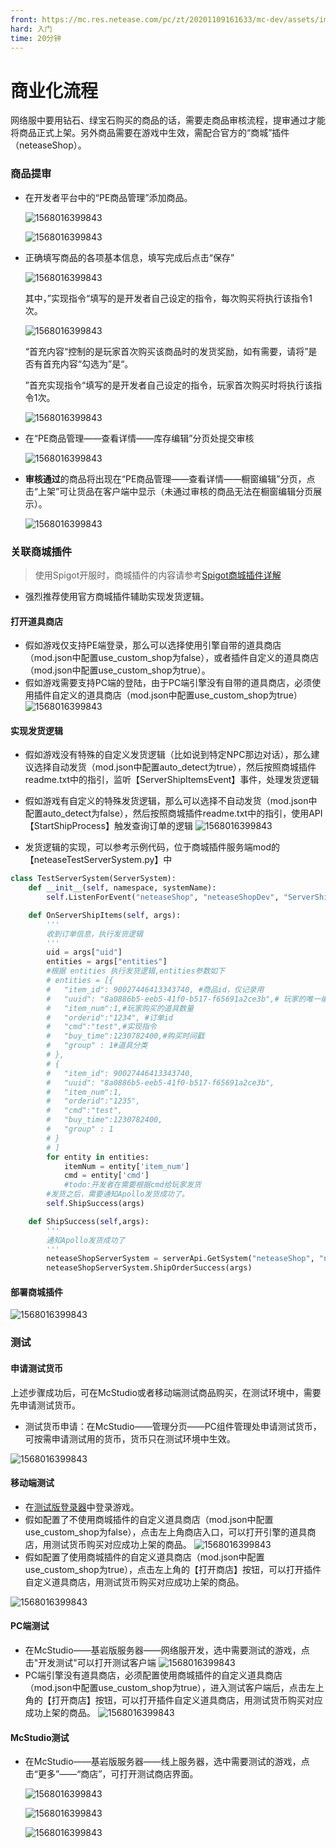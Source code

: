 ```yaml
---
front: https://mc.res.netease.com/pc/zt/20201109161633/mc-dev/assets/img/syh1.b9bdf6e5.png
hard: 入门
time: 20分钟
---
```


# 商业化流程

​		网络服中要用钻石、绿宝石购买的商品的话，需要走商品审核流程，提审通过才能将商品正式上架。另外商品需要在游戏中生效，需配合官方的“商城”插件（neteaseShop）。



### 商品提审

- 在开发者平台中的“PE商品管理”添加商品。

  ![1568016399843](./images/syh1.png)

  ![1568016399843](./images/syh2.png)

- 正确填写商品的各项基本信息，填写完成后点击“保存”

  ![1568016399843](./images/syh3.png)

  其中，”实现指令“填写的是开发者自己设定的指令，每次购买将执行该指令1次。

  ![1568016399843](./images/syh11.png)

  “首充内容“控制的是玩家首次购买该商品时的发货奖励，如有需要，请将”是否有首充内容“勾选为”是“。

  ”首充实现指令“填写的是开发者自己设定的指令，玩家首次购买时将执行该指令1次。

  ![1568016399843](./images/syh12.png)





- 在“PE商品管理——查看详情——库存编辑”分页处提交审核

  ![1568016399843](./images/syh4.png)

- **审核通过**的商品将出现在“PE商品管理——查看详情——橱窗编辑”分页，点击“上架”可让货品在客户端中显示（未通过审核的商品无法在橱窗编辑分页展示）。

  ![1568016399843](./images/syh5.png)



### 关联商城插件

> 使用Spigot开服时，商城插件的内容请参考[Spigot商城插件详解](../课程10：使用Spigot开服/30-Spigot服Demo详解/3-商城Demo详解.md)

- 强烈推荐使用官方商城插件辅助实现发货逻辑。
#### 打开道具商店
- 假如游戏仅支持PE端登录，那么可以选择使用引擎自带的道具商店（mod.json中配置use_custom_shop为false），或者插件自定义的道具商店（mod.json中配置use_custom_shop为true）。
- 假如游戏需要支持PC端的登陆，由于PC端引擎没有自带的道具商店，必须使用插件自定义的道具商店（mod.json中配置use_custom_shop为true）
![1568016399843](./images/syh15.png)
#### 实现发货逻辑
- 假如游戏没有特殊的自定义发货逻辑（比如说到特定NPC那边对话），那么建议选择自动发货（mod.json中配置auto_detect为true），然后按照商城插件readme.txt中的指引，监听【ServerShipItemsEvent】事件，处理发货逻辑

- 假如游戏有自定义的特殊发货逻辑，那么可以选择不自动发货（mod.json中配置auto_detect为false），然后按照商城插件readme.txt中的指引，使用API【StartShipProcess】触发查询订单的逻辑
![1568016399843](./images/syh13.png)

- 发货逻辑的实现，可以参考示例代码，位于商城插件服务端mod的【neteaseTestServerSystem.py】中
```Python
class TestServerSystem(ServerSystem):
	def __init__(self, namespace, systemName):
		self.ListenForEvent("neteaseShop", "neteaseShopDev", "ServerShipItemsEvent", self, self.OnServerShipItems)

	def OnServerShipItems(self, args):
		'''
		收到订单信息，执行发货逻辑
		'''
		uid = args["uid"]
		entities = args["entities"]
		#根据 entities 执行发货逻辑,entities参数如下
		# entities = [{
		# 	"item_id": 90027446413343740, #商品id，仅记录用
		# 	"uuid": "8a0886b5-eeb5-41f0-b517-f65691a2ce3b",# 玩家的唯一编号
		# 	"item_num":1,#玩家购买的道具数量
		# 	"orderid":"1234", #订单id
		# 	"cmd":"test",#实现指令
		# 	"buy_time":1230782400,#购买时间戳
		# 	"group" : 1#道具分类
		# },
		# {
		# 	"item_id": 90027446413343740,
		# 	"uuid": "8a0886b5-eeb5-41f0-b517-f65691a2ce3b",
		# 	"item_num":1,
		# 	"orderid":"1235",
		# 	"cmd":"test",
		# 	"buy_time":1230782400,
		# 	"group" : 1
		# }
		# ]
		for entity in entities:
			itemNum = entity['item_num']
			cmd = entity['cmd']
			#todo:开发者在需要根据cmd给玩家发货
		#发货之后，需要通知Apollo发货成功了。
		self.ShipSuccess(args)

	def ShipSuccess(self,args):
		'''
		通知Apollo发货成功了
		'''
		neteaseShopServerSystem = serverApi.GetSystem("neteaseShop", "neteaseShopDev")
		neteaseShopServerSystem.ShipOrderSuccess(args)
```
#### 部署商城插件
![1568016399843](./images/syh8.png)
### 测试

#### 申请测试货币

上述步骤成功后，可在McStudio或者移动端测试商品购买，在测试环境中，需要先申请测试货币。

- 测试货币申请：在McStudio——管理分页——PC组件管理处申请测试货币，可按需申请测试用的货币，货币只在测试环境中生效。

![1568016399843](./images/plugin_14.png)
#### 移动端测试
- 在[测试版登录器](./第2节：PE测试.html)中登录游戏。
- 假如配置了不使用商城插件的自定义道具商店（mod.json中配置use_custom_shop为false），点击左上角商店入口，可以打开引擎的道具商店，用测试货币购买对应成功上架的商品。
![1568016399843](./images/syh10.png)
- 假如配置了使用商城插件的自定义道具商店（mod.json中配置use_custom_shop为true），点击左上角的【打开商店】按钮，可以打开插件自定义道具商店，用测试货币购买对应成功上架的商品。

![1568016399843](./images/syh14.png)
#### PC端测试
- 在McStudio——基岩版服务器——网络服开发，选中需要测试的游戏，点击"开发测试"可以打开测试客户端
![1568016399843](./images/syh16.png)
- PC端引擎没有道具商店，必须配置使用商城插件的自定义道具商店（mod.json中配置use_custom_shop为true），进入测试客户端后，点击左上角的【打开商店】按钮，可以打开插件自定义道具商店，用测试货币购买对应成功上架的商品。
![1568016399843](./images/syh14.png)
#### McStudio测试
- 在McStudio——基岩版服务器——线上服务器，选中需要测试的游戏，点击“更多”——“商店”，可打开测试商店界面。

  ![1568016399843](./images/plugin_11.png)

  ![1568016399843](./images/plugin_12.png)

  ![1568016399843](./images/plugin_13.png)